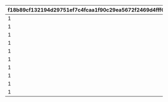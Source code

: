 |f18b89cf132194d29751ef7c4fcaa1f90c29ea5672f2469d4fff6bd64e30c5c8|f58b485f5e985abedc9a0597a9b5dd74b61250069fc6050fd42b6efc4ab33ea1|23487cbca0f0aaa1f5d6cc7c898dcbc6723521d0adf0f34f880a1ceb86c05d08|c2c0f2d7f4bedb68ed699bf9935fa0c1bbe32c3c15cefb2e29cd8eee7b8b3116|265ec68e806016e45fb74263fe7d52aba9adb0ae84b8fd9b524bb939b273d129|e839dbca82524573f3b5448b8c1714e4cc0d285f56bffa3b00fc2f640dad64df|55691c1273339c28c1984cc3af4820fe1b6a3c9e5b5ce1cde616f5c3ade1be3b|4e76abfc97ebde00e5119dfbf0ea8afcd78e03515fe6cd64a3649fa967fbd6a2|
| --- | --- | --- | --- | --- | --- | --- | --- |
|1|28501|4101501|28501|18|1|2030/08/01 14:59:59|2024/10/15 15:00:00|
|1|28501|4102501|28501|18|2|2030/08/01 14:59:59|2024/10/15 15:00:00|
|1|28501|4103501|28501|18|3|2030/08/01 14:59:59|2024/10/15 15:00:00|
|1|28501|4104501|28501|18|4|2030/08/01 14:59:59|2024/10/15 15:00:00|
|1|28501|4105501|28501|18|5|2030/08/01 14:59:59|2024/10/15 15:00:00|
|1|28501|4106501|28501|18|6|2030/08/01 14:59:59|2024/10/15 15:00:00|
|1|28501|4107501|28501|18|7|2030/08/01 14:59:59|2024/10/15 15:00:00|
|1|28501|4108501|28501|18|8|2030/08/01 14:59:59|2024/10/15 15:00:00|
|1|28501|4109501|28501|18|9|2030/08/01 14:59:59|2024/10/15 15:00:00|
|1|28501|4110501|28501|18|10|2030/08/01 14:59:59|2024/10/15 15:00:00|